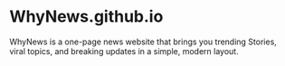 # WhyNews.github.io
WhyNews is a one-page news website that brings you trending Stories, viral topics, and breaking updates in a simple, modern layout.
